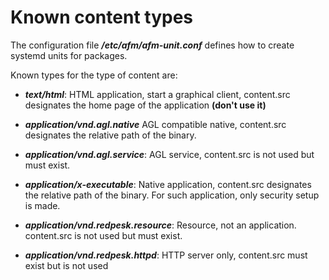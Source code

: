 
# Known content types

The configuration file ***/etc/afm/afm-unit.conf*** defines
how to create systemd units for packages.

Known types for the type of content are:

- ***text/html***:
  HTML application, start a graphical client,
  content.src designates the home page of the application
  **(don't use it)**

- ***application/vnd.agl.native***
  AGL compatible native,
  content.src designates the relative path of the binary.

- ***application/vnd.agl.service***:
  AGL service, content.src is not used but must exist.

- ***application/x-executable***:
  Native application,
  content.src designates the relative path of the binary.
  For such application, only security setup is made.

- ***application/vnd.redpesk.resource***:
  Resource, not an application.
  content.src is not used but must exist.

- ***application/vnd.redpesk.httpd***:
  HTTP server only,
  content.src must exist but is not used

